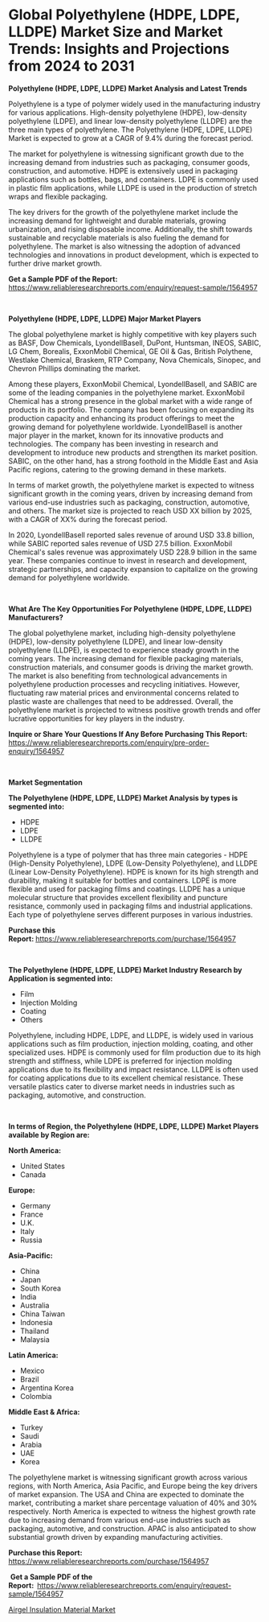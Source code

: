 <p><h1>Global Polyethylene (HDPE, LDPE, LLDPE) Market Size and Market Trends: Insights and Projections from 2024 to 2031</h1></p><p><strong>Polyethylene (HDPE, LDPE, LLDPE) Market Analysis and Latest Trends</strong></p>
<p><p>Polyethylene is a type of polymer widely used in the manufacturing industry for various applications. High-density polyethylene (HDPE), low-density polyethylene (LDPE), and linear low-density polyethylene (LLDPE) are the three main types of polyethylene. The Polyethylene (HDPE, LDPE, LLDPE) Market is expected to grow at a CAGR of 9.4% during the forecast period.</p><p>The market for polyethylene is witnessing significant growth due to the increasing demand from industries such as packaging, consumer goods, construction, and automotive. HDPE is extensively used in packaging applications such as bottles, bags, and containers. LDPE is commonly used in plastic film applications, while LLDPE is used in the production of stretch wraps and flexible packaging.</p><p>The key drivers for the growth of the polyethylene market include the increasing demand for lightweight and durable materials, growing urbanization, and rising disposable income. Additionally, the shift towards sustainable and recyclable materials is also fueling the demand for polyethylene. The market is also witnessing the adoption of advanced technologies and innovations in product development, which is expected to further drive market growth.</p></p>
<p><strong>Get a Sample PDF of the Report:&nbsp;</strong> <a href="https://www.reliableresearchreports.com/enquiry/request-sample/1564957">https://www.reliableresearchreports.com/enquiry/request-sample/1564957</a></p>
<p>&nbsp;</p>
<p><strong>Polyethylene (HDPE, LDPE, LLDPE) Major Market Players</strong></p>
<p><p>The global polyethylene market is highly competitive with key players such as BASF, Dow Chemicals, LyondellBasell, DuPont, Huntsman, INEOS, SABIC, LG Chem, Borealis, ExxonMobil Chemical, GE Oil & Gas, British Polythene, Westlake Chemical, Braskem, RTP Company, Nova Chemicals, Sinopec, and Chevron Phillips dominating the market.</p><p>Among these players, ExxonMobil Chemical, LyondellBasell, and SABIC are some of the leading companies in the polyethylene market. ExxonMobil Chemical has a strong presence in the global market with a wide range of products in its portfolio. The company has been focusing on expanding its production capacity and enhancing its product offerings to meet the growing demand for polyethylene worldwide. LyondellBasell is another major player in the market, known for its innovative products and technologies. The company has been investing in research and development to introduce new products and strengthen its market position. SABIC, on the other hand, has a strong foothold in the Middle East and Asia Pacific regions, catering to the growing demand in these markets.</p><p>In terms of market growth, the polyethylene market is expected to witness significant growth in the coming years, driven by increasing demand from various end-use industries such as packaging, construction, automotive, and others. The market size is projected to reach USD XX billion by 2025, with a CAGR of XX% during the forecast period.</p><p>In 2020, LyondellBasell reported sales revenue of around USD 33.8 billion, while SABIC reported sales revenue of USD 27.5 billion. ExxonMobil Chemical's sales revenue was approximately USD 228.9 billion in the same year. These companies continue to invest in research and development, strategic partnerships, and capacity expansion to capitalize on the growing demand for polyethylene worldwide.</p></p>
<p>&nbsp;</p>
<p><strong>What Are The Key Opportunities For Polyethylene (HDPE, LDPE, LLDPE) Manufacturers?</strong></p>
<p><p>The global polyethylene market, including high-density polyethylene (HDPE), low-density polyethylene (LDPE), and linear low-density polyethylene (LLDPE), is expected to experience steady growth in the coming years. The increasing demand for flexible packaging materials, construction materials, and consumer goods is driving the market growth. The market is also benefiting from technological advancements in polyethylene production processes and recycling initiatives. However, fluctuating raw material prices and environmental concerns related to plastic waste are challenges that need to be addressed. Overall, the polyethylene market is projected to witness positive growth trends and offer lucrative opportunities for key players in the industry.</p></p>
<p><strong>Inquire or Share Your Questions If Any Before Purchasing This Report:</strong> <a href="https://www.reliableresearchreports.com/enquiry/pre-order-enquiry/1564957">https://www.reliableresearchreports.com/enquiry/pre-order-enquiry/1564957</a></p>
<p>&nbsp;</p>
<p><strong>Market Segmentation</strong></p>
<p><strong>The Polyethylene (HDPE, LDPE, LLDPE) Market Analysis by types is segmented into:</strong></p>
<p><ul><li>HDPE</li><li>LDPE</li><li>LLDPE</li></ul></p>
<p><p>Polyethylene is a type of polymer that has three main categories - HDPE (High-Density Polyethylene), LDPE (Low-Density Polyethylene), and LLDPE (Linear Low-Density Polyethylene). HDPE is known for its high strength and durability, making it suitable for bottles and containers. LDPE is more flexible and used for packaging films and coatings. LLDPE has a unique molecular structure that provides excellent flexibility and puncture resistance, commonly used in packaging films and industrial applications. Each type of polyethylene serves different purposes in various industries.</p></p>
<p><strong>Purchase this Report:&nbsp;</strong><a href="https://www.reliableresearchreports.com/purchase/1564957">https://www.reliableresearchreports.com/purchase/1564957</a></p>
<p>&nbsp;</p>
<p><strong>The Polyethylene (HDPE, LDPE, LLDPE) Market Industry Research by Application is segmented into:</strong></p>
<p><ul><li>Film</li><li>Injection Molding</li><li>Coating</li><li>Others</li></ul></p>
<p><p>Polyethylene, including HDPE, LDPE, and LLDPE, is widely used in various applications such as film production, injection molding, coating, and other specialized uses. HDPE is commonly used for film production due to its high strength and stiffness, while LDPE is preferred for injection molding applications due to its flexibility and impact resistance. LLDPE is often used for coating applications due to its excellent chemical resistance. These versatile plastics cater to diverse market needs in industries such as packaging, automotive, and construction.</p></p>
<p>&nbsp;</p>
<p><strong>In terms of Region, the Polyethylene (HDPE, LDPE, LLDPE) Market Players available by Region are:</strong></p>
<p>
    <p> <strong> North America: </strong>
        <ul>
            <li>United States</li>
            <li>Canada</li>
        </ul>
        </p> 
    <p> <strong> Europe: </strong>
        <ul>
            <li>Germany</li>
            <li>France</li>
            <li>U.K.</li>
            <li>Italy</li>
            <li>Russia</li>
        </ul>
        </p> 
    <p> <strong> Asia-Pacific: </strong>
        <ul>
            <li>China</li>
            <li>Japan</li>
            <li>South Korea</li>
            <li>India</li>
            <li>Australia</li>
            <li>China Taiwan</li>
            <li>Indonesia</li>
            <li>Thailand</li>
            <li>Malaysia</li>
        </ul>
        </p> 
    <p> <strong> Latin America: </strong>
        <ul>
            <li>Mexico</li>
            <li>Brazil</li>
            <li>Argentina Korea</li>
            <li>Colombia</li>
        </ul>
        </p> 
    <p> <strong> Middle East & Africa: </strong>
        <ul>
            <li>Turkey</li>
            <li>Saudi</li>
            <li>Arabia</li>
            <li>UAE</li>
            <li>Korea</li>
        </ul>
    </p>
    </p>
<p><p>The polyethylene market is witnessing significant growth across various regions, with North America, Asia Pacific, and Europe being the key drivers of market expansion. The USA and China are expected to dominate the market, contributing a market share percentage valuation of 40% and 30% respectively. North America is expected to witness the highest growth rate due to increasing demand from various end-use industries such as packaging, automotive, and construction. APAC is also anticipated to show substantial growth driven by expanding manufacturing activities.</p></p>
<p><strong>Purchase this Report: </strong><a href="https://www.reliableresearchreports.com/purchase/1564957">https://www.reliableresearchreports.com/purchase/1564957</a></p>
<p>&nbsp;<strong>Get a Sample PDF of the Report:&nbsp;&nbsp;</strong><a href="https://www.reliableresearchreports.com/enquiry/request-sample/1564957">https://www.reliableresearchreports.com/enquiry/request-sample/1564957</a></p>
<p><strong></strong></p>
<p><p><a href="https://github.com/AKSHATREPORTPRIME/Market-Research-Report-List-3/blob/main/airgel-insulation-material-market.md">Airgel Insulation Material Market</a></p></p>